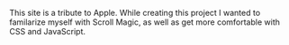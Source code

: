 This site is a tribute to Apple. While creating this project I wanted to familarize myself with Scroll Magic, as well as get more comfortable with CSS and JavaScript.
